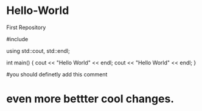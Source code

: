 # Hello-World
First Repository

#include <iostream>

using std::cout, std::endl;

int main() {
  cout << "Hello World" << endl;
  cout << "Hello World" << endl;
}

#you should definetly add this comment 
# even more bettter cool changes. 
